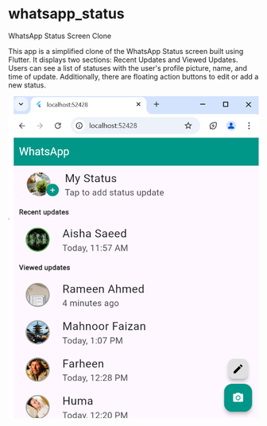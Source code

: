 # whatsapp_status

WhatsApp Status Screen Clone

This app is a simplified clone of the WhatsApp Status screen built using Flutter. It displays two sections: Recent Updates and Viewed Updates. Users can see a list of statuses with the user's profile picture, name, and time of update. Additionally, there are floating action buttons to edit or add a new status.

![ss1.PNG](ss1.PNG)